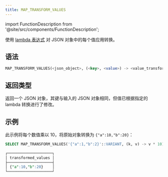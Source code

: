 ```yaml
---
title: MAP_TRANSFORM_VALUES
---
```

import FunctionDescription from '@site/src/components/FunctionDescription';

<FunctionDescription description="引入或更新于：v1.2.762"/>

使用 [lambda 表达式](/sql/stored-procedure-scripting/#lambda-expressions) 对 JSON 对象中的每个值应用转换。

## 语法

```sql
MAP_TRANSFORM_VALUES(<json_object>, (<key>, <value>) -> <value_transformation>)
```

## 返回类型

返回一个 JSON 对象，其键与输入的 JSON 对象相同，但值已根据指定的 lambda 转换进行了修改。

## 示例

此示例将每个数值乘以 10，将原始对象转换为 `{"a":10,"b":20}`：

```sql
SELECT MAP_TRANSFORM_VALUES('{"a":1,"b":2}'::VARIANT, (k, v) -> v * 10) AS transformed_values;

┌────────────────────┐
│ transformed_values │
├────────────────────┤
│ {"a":10,"b":20}    │
└────────────────────┘
```